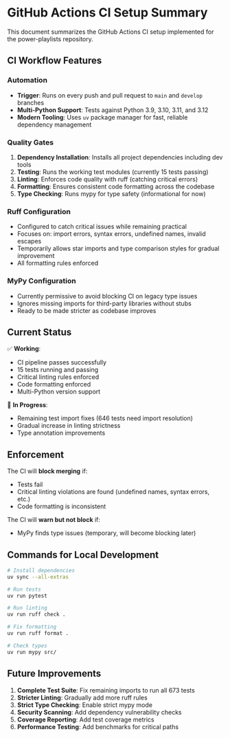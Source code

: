 # GitHub Actions CI Setup Summary

This document summarizes the GitHub Actions CI setup implemented for the power-playlists repository.

## CI Workflow Features

### Automation
- **Trigger**: Runs on every push and pull request to `main` and `develop` branches
- **Multi-Python Support**: Tests against Python 3.9, 3.10, 3.11, and 3.12
- **Modern Tooling**: Uses `uv` package manager for fast, reliable dependency management

### Quality Gates

1. **Dependency Installation**: Installs all project dependencies including dev tools
2. **Testing**: Runs the working test modules (currently 15 tests passing)
3. **Linting**: Enforces code quality with ruff (catching critical errors)
4. **Formatting**: Ensures consistent code formatting across the codebase
5. **Type Checking**: Runs mypy for type safety (informational for now)

### Ruff Configuration
- Configured to catch critical issues while remaining practical
- Focuses on: import errors, syntax errors, undefined names, invalid escapes
- Temporarily allows star imports and type comparison styles for gradual improvement
- All formatting rules enforced

### MyPy Configuration  
- Currently permissive to avoid blocking CI on legacy type issues
- Ignores missing imports for third-party libraries without stubs
- Ready to be made stricter as codebase improves

## Current Status

✅ **Working**: 
- CI pipeline passes successfully
- 15 tests running and passing
- Critical linting rules enforced
- Code formatting enforced
- Multi-Python version support

🔄 **In Progress**:
- Remaining test import fixes (646 tests need import resolution)
- Gradual increase in linting strictness
- Type annotation improvements

## Enforcement

The CI will **block merging** if:
- Tests fail
- Critical linting violations are found (undefined names, syntax errors, etc.)
- Code formatting is inconsistent

The CI will **warn but not block** if:
- MyPy finds type issues (temporary, will become blocking later)

## Commands for Local Development

```bash
# Install dependencies
uv sync --all-extras

# Run tests
uv run pytest

# Run linting
uv run ruff check .

# Fix formatting
uv run ruff format .

# Check types
uv run mypy src/
```

## Future Improvements

1. **Complete Test Suite**: Fix remaining imports to run all 673 tests
2. **Stricter Linting**: Gradually add more ruff rules
3. **Strict Type Checking**: Enable strict mypy mode
4. **Security Scanning**: Add dependency vulnerability checks
5. **Coverage Reporting**: Add test coverage metrics
6. **Performance Testing**: Add benchmarks for critical paths